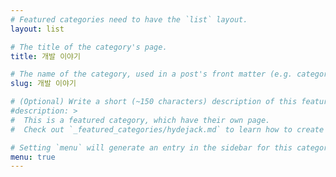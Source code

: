 ```yaml
---
# Featured categories need to have the `list` layout.
layout: list

# The title of the category's page.
title: 개발 이야기

# The name of the category, used in a post's front matter (e.g. category: <slug>).
slug: 개발 이야기

# (Optional) Write a short (~150 characters) description of this featured category.
#description: >
#  This is a featured category, which have their own page.
#  Check out `_featured_categories/hydejack.md` to learn how to create your own.

# Setting `menu` will generate an entry in the sidebar for this category.
menu: true
---
```

